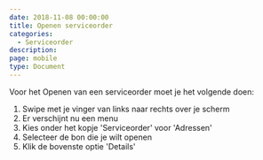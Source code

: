```yaml
---
date: 2018-11-08 00:00:00
title: Openen serviceorder
categories:
  - Serviceorder
description:
page: mobile
type: Document
---
```


Voor het Openen van een serviceorder moet je het volgende doen:

1. Swipe met je vinger van links naar rechts over je scherm
2. Er verschijnt nu een menu
3. Kies onder het kopje 'Serviceorder' voor 'Adressen'
4. Selecteer de bon die je wilt openen
5. Klik de bovenste optie 'Details'
